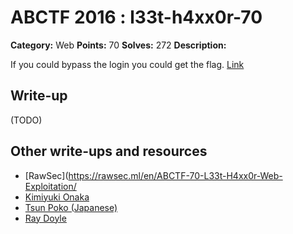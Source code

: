 # ABCTF 2016 : l33t-h4xx0r-70

**Category:** Web
**Points:** 70
**Solves:** 272
**Description:**

If you could bypass the login you could get the flag. [Link](http://yrmyzscnvh.abctf.xyz/web6/)

## Write-up

(TODO)

## Other write-ups and resources

* [RawSec](https://rawsec.ml/en/ABCTF-70-L33t-H4xx0r-Web-Exploitation/
* [Kimiyuki Onaka](https://kimiyuki.net/blog/2016/07/23/abctf-2016/)
* [Tsun Poko (Japanese)](https://tsunpoko.github.io/abctf2016/)
* [Ray Doyle](https://www.doyler.net/security-not-included/bypassing-php-strcmp-abctf2016)
